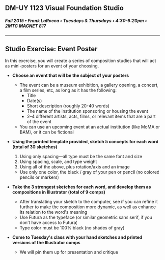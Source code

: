 ## DM-UY 1123 Visual Foundation Studio
##### Fall 2015 • Frank LaRocca • Tuesdays & Thursdays • 4:30-6:20pm • 2MTC MAGNET 817 

---

## Studio Exercise: Event Poster

In this exercise, you will create a series of composition studies that will act as mini-posters for an event of your choosing.

* **Choose an event that will be the subject of your posters**
    * The event can be a museum exhibition, a gallery opening, a concert, a film series, etc, as long as it has the following:
        * Title
        * Date(s)
        * Short description (roughly 20-40 words)
        * The name of the institution sponsoring or housing the event
        * 2–4 different artists, acts, films, or relevant items that are a part of the event
    * You can use an upcoming event at an actual institution (like MoMA or BAM), or it can be fictional


* **Using the printed template provided, sketch 5 concepts for each word (total of 30 sketches)**
  1. Using only spacing&mdash;all type must be the same font and size
  2. Using spacing, scale, and type weight
  3. Using all of the above, plus rotation/axis and an image
  * Use only one color, the black / gray of your pen or pencil (no colored pencils or markers)


* **Take the 3 strongest sketches for each word, and develop them as compositions in Illustrator (total of 9 comps)**
  * After translating your sketch to the computer, see if you can refine it further to make the composition more dynamic, as well as enhance its relation to the word's meaning 
  * Use Futura as the typeface (or similar geometric sans serif, if you don't have access to Futura)
  * Type color must be 100% black (no shades of gray)


* **Come to Tuesday's class with your hand sketches and printed versions of the Illustrator comps**
    * We will pin them up for presentation and critique 



